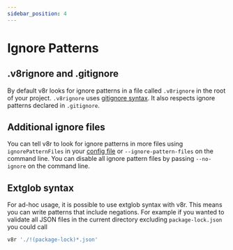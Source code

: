 ```yaml
---
sidebar_position: 4
---
```


# Ignore Patterns

## .v8rignore and .gitignore

By default v8r looks for ignore patterns in a file called `.v8rignore` in the root of your project. `.v8rignore` uses [gitignore syntax](https://git-scm.com/docs/gitignore#_pattern_format). It also respects ignore patterns declared in `.gitignore`.

## Additional ignore files

You can tell v8r to look for ignore patterns in more files using `ignorePatternFiles` in your [config file](./configuration.md) or `--ignore-pattern-files` on the command line. You can disable all ignore pattern files by passing `--no-ignore` on the command line.

## Extglob syntax

For ad-hoc usage, it is possible to use extglob syntax with v8r. This means you can write patterns that include negations. For example if you wanted to validate all JSON files in the current directory excluding `package-lock.json` you could call

```bash
v8r './!(package-lock)*.json'
```
